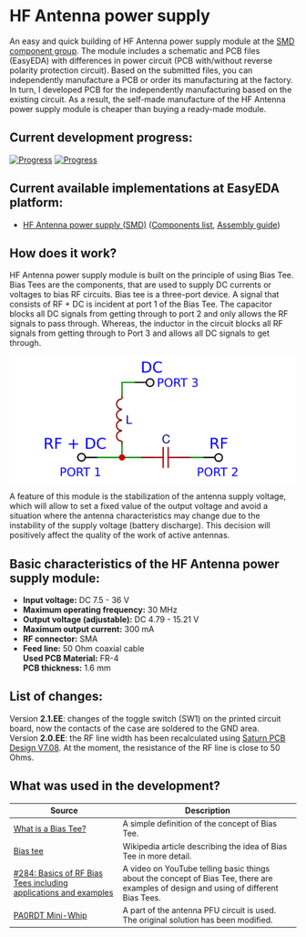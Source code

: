 # HF Antenna power supply

An easy and quick building of HF Antenna power supply module at the [SMD component group](./SMD/EasyEDA). The module includes a schematic and PCB files (EasyEDA) with differences in power circuit (PCB with/without reverse polarity protection circuit). Based on the submitted files, you can independently manufacture a PCB or order its manufacturing at the factory. In turn, I developed PCB for the independently manufacturing based on the existing circuit. As a result, the self-made manufacture of the HF Antenna power supply module is cheaper than buying a ready-made module.

## Current development progress:
[![Progress](https://img.shields.io/badge/HF%20Antenna%20power%20supply%20%28SMD%29-tested-green.svg)](https://easyeda.com/IgrikXD/Antenna-power-supply-SMD) [![Progress](https://img.shields.io/badge/version-2.1.EE-blue.svg)](./SMD/EasyEDA)  

## Current available implementations at EasyEDA platform:
- [HF Antenna power supply (SMD)] ([Components list](./SMD/Components%20list.md), [Assembly guide](./SMD/Assembly%20guide.md))

## How does it work?
HF Antenna power supply module is built on the principle of using Bias Tee. Bias Tees are the components, that are used to supply DC currents or voltages to bias RF circuits. Bias tee is a three-port device. A signal that consists of RF + DC is incident at port 1 of the Bias Tee. The capacitor blocks all DC signals from getting through to port 2 and only allows the RF signals to pass through. Whereas, the inductor in the circuit blocks all RF signals from getting through to Port 3 and allows all DC signals to get through.

![Bias Tee schematic](../Resources/HF%20Antenna%20power%20supply/Bias-Tee-schematic.png)  

A feature of this module is the stabilization of the antenna supply voltage, which will allow to set a fixed value of the output voltage and avoid a situation where the antenna characteristics may change due to the instability of the supply voltage (battery discharge). This decision will positively affect the quality of the work of active antennas.

## Basic characteristics of the HF Antenna power supply module:

- **Input voltage:** DC 7.5 - 36 V  
- **Maximum operating frequency:** 30 MHz  
- **Output voltage (adjustable):** DC 4.79 - 15.21 V  
- **Maximum output current:** 300 mA  
- **RF connector:** SMA  
- **Feed line:** 50 Ohm coaxial cable  
**Used PCB Material:** FR-4  
**PCB thickness:** 1.6 mm  

## List of changes:
Version **2.1.EE**: changes of the toggle switch (SW1) on the printed circuit board, now the contacts of the case are soldered to the GND area.  
Version **2.0.EE**: the RF line width has been recalculated using [Saturn PCB Design V7.08](http://www.saturnpcb.com/pcb_toolkit/). At the moment, the resistance of the RF line is close to 50 Ohms.

## What was used in the development?
| Source | Description |
| ------ | ----------- |
| [What is a Bias Tee?] | A simple definition of the concept of Bias Tee. |
| [Bias tee] | Wikipedia article describing the idea of Bias Tee in more detail. |
| [#284: Basics of RF Bias Tees including applications and examples] | A video on YouTube telling basic things about the concept of Bias Tee, there are examples of design and using of different Bias Tees. |
| [PA0RDT Mini-Whip] | A part of the antenna PFU circuit is used. The original solution has been modified. |


[HF Antenna power supply (SMD)]: <https://easyeda.com/IgrikXD/Antenna-power-supply-SMD>
[What is a Bias Tee?]: <https://www.everythingrf.com/community/what-is-a-bias-tee>
[Bias tee]: <https://en.wikipedia.org/wiki/Bias_tee>
[#284: Basics of RF Bias Tees including applications and examples]: <https://www.youtube.com/watch?v=lxgpm-UXTNY>
[PA0RDT Mini-Whip]: <http://dl1dbc.net/SAQ/Mwhip/pa0rdt-Mini-Whip.pdf>
